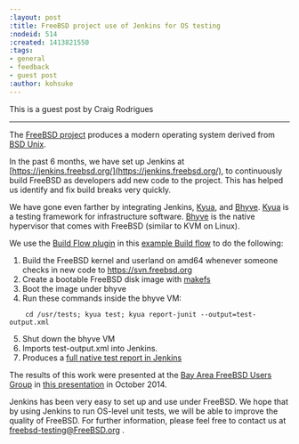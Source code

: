 ```yaml
---
:layout: post
:title: FreeBSD project use of Jenkins for OS testing
:nodeid: 514
:created: 1413821550
:tags:
- general
- feedback
- guest post
:author: kohsuke
---
```

This is a guest post by Craig Rodrigues

---

The [FreeBSD project](https://www.freebsd.org) produces a modern operating system derived from [BSD Unix](https://en.wikipedia.org/wiki/Berkeley_Software_Distribution).

In the past 6 months, we have set up Jenkins at [https://jenkins.freebsd.org/](https://jenkins.freebsd.org/), to continuously build FreeBSD as developers add new code to the project. This has helped us identify and fix build breaks very quickly.

We have gone even farther by integrating Jenkins, [Kyua](https://github.com/jmmv/kyua#readme),
and [Bhyve](http://bhyve.org/).
[Kyua](https://github.com/jmmv/kyua#readme) is a testing framework for infrastructure software.
[Bhyve](http://bhyve.org/) is the native hypervisor that comes with FreeBSD (similar to KVM on Linux).

We use the [Build Flow plugin](https://wiki.jenkins.io/display/JENKINS/Build+Flow+Plugin) in this [example Build flow](https://ci.freebsd.org/job/FreeBSD-head-amd64-build/)	 to do the following:

1. Build the FreeBSD kernel and userland on amd64 whenever someone checks in new code to https://svn.freebsd.org
2. Create a bootable FreeBSD disk image with [makefs](https://www.freebsd.org/cgi/man.cgi?query=makefs)
3. Boot the image under bhyve
4. Run these commands inside the bhyve VM:

```
    cd /usr/tests; kyua test; kyua report-junit --output=test-output.xml
```

5. Shut down the bhyve VM
6. Imports test-output.xml into Jenkins.
7. Produces a [full native test report in Jenkins](https://ci.freebsd.org/job/FreeBSD-head-amd64-test/3069/testReport/)

The results of this work were presented at the [Bay Area FreeBSD Users Group](https://bafug.org)
in [this presentation](https://www.slideshare.net/CraigRodrigues1/kyua-jenkins) in October 2014.

Jenkins has been very easy to set up and use under FreeBSD.   We hope that by using
Jenkins to run OS-level unit tests, we will be able to improve the quality of FreeBSD.
For further information, please feel free to contact us at <freebsd-testing@FreeBSD.org> .
